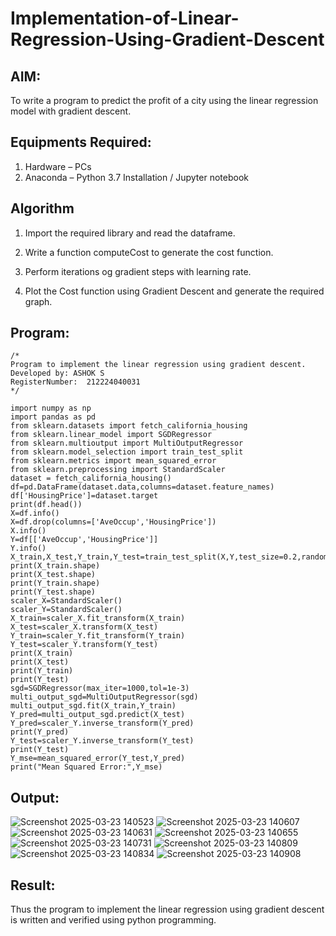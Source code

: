 # Implementation-of-Linear-Regression-Using-Gradient-Descent

## AIM:
To write a program to predict the profit of a city using the linear regression model with gradient descent.

## Equipments Required:
1. Hardware – PCs
2. Anaconda – Python 3.7 Installation / Jupyter notebook

## Algorithm

1. Import the required library and read the dataframe.

2. Write a function computeCost to generate the cost function.

3. Perform iterations og gradient steps with learning rate.

4. Plot the Cost function using Gradient Descent and generate the required graph.

## Program:
```
/*
Program to implement the linear regression using gradient descent.
Developed by: ASHOK S
RegisterNumber:  212224040031
*/
```
```
import numpy as np
import pandas as pd
from sklearn.datasets import fetch_california_housing
from sklearn.linear_model import SGDRegressor
from sklearn.multioutput import MultiOutputRegressor
from sklearn.model_selection import train_test_split
from sklearn.metrics import mean_squared_error
from sklearn.preprocessing import StandardScaler
dataset = fetch_california_housing()
df=pd.DataFrame(dataset.data,columns=dataset.feature_names)
df['HousingPrice']=dataset.target
print(df.head())
X=df.info()
X=df.drop(columns=['AveOccup','HousingPrice'])
X.info()
Y=df[['AveOccup','HousingPrice']]
Y.info()
X_train,X_test,Y_train,Y_test=train_test_split(X,Y,test_size=0.2,random_state=42)
print(X_train.shape)
print(X_test.shape)
print(Y_train.shape)
print(Y_test.shape)
scaler_X=StandardScaler()
scaler_Y=StandardScaler()
X_train=scaler_X.fit_transform(X_train)
X_test=scaler_X.transform(X_test)
Y_train=scaler_Y.fit_transform(Y_train)
Y_test=scaler_Y.transform(Y_test)
print(X_train)
print(X_test)
print(Y_train)
print(Y_test)
sgd=SGDRegressor(max_iter=1000,tol=1e-3)
multi_output_sgd=MultiOutputRegressor(sgd)
multi_output_sgd.fit(X_train,Y_train)
Y_pred=multi_output_sgd.predict(X_test)
Y_pred=scaler_Y.inverse_transform(Y_pred)
print(Y_pred)
Y_test=scaler_Y.inverse_transform(Y_test)
print(Y_test)
Y_mse=mean_squared_error(Y_test,Y_pred)
print("Mean Squared Error:",Y_mse)
```

## Output:
![Screenshot 2025-03-23 140523](https://github.com/user-attachments/assets/b0c08cd3-c0d3-465f-834c-2e1147fd45db)
![Screenshot 2025-03-23 140607](https://github.com/user-attachments/assets/0ba18a24-ff46-49b7-b1f1-75aa8f6b9feb)
![Screenshot 2025-03-23 140631](https://github.com/user-attachments/assets/3159bf66-89cc-49dd-91fc-2b12862e1ae1)
![Screenshot 2025-03-23 140655](https://github.com/user-attachments/assets/0c6698ae-ed00-4fba-956b-c6b62678a509)
![Screenshot 2025-03-23 140731](https://github.com/user-attachments/assets/8aa65a37-11f7-491f-b1f4-556db2cf7c25)
![Screenshot 2025-03-23 140809](https://github.com/user-attachments/assets/c293e9a2-9214-4ffe-a793-57b8e2dbc6a2)
![Screenshot 2025-03-23 140834](https://github.com/user-attachments/assets/4c52c23b-3228-4550-91ca-79adc8433801)
![Screenshot 2025-03-23 140908](https://github.com/user-attachments/assets/ba17e70f-ba05-4da3-a830-f1d1e9424582)



## Result:
Thus the program to implement the linear regression using gradient descent is written and verified using python programming.
